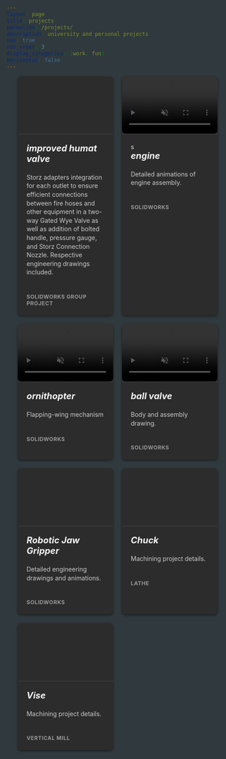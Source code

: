 ```yaml
---
layout: page
title: projects
permalink: /projects/
description: university and personal projects
nav: true
nav_order: 3
display_categories: [work, fun]
horizontal: false
---
```

<style>
  html {
    background: rgb(48, 57, 61);
    font-family: system-ui;
    -webkit-font-smoothing: antialiased;
    padding: 20px 0;
  }
  header {
    width: 90%;
    max-width: 1240px;
    margin: 0 auto;
  }
  .band {
    width: 90%;
    max-width: 1240px;
    margin: 0 auto;
    display: grid;
    grid-template-columns: 1fr;
    grid-template-rows: auto;
    grid-gap: 20px;
  }
  @media (min-width: 30em) {
    .band {
      grid-template-columns: 1fr 1fr;
    }
  }
  @media (min-width: 60em) {
    .band {
      grid-template-columns: repeat(2, 1fr);
    }
  }
.card {
  background: #2c2c2c; /* Dark background for cards */
  text-decoration: none;
  color: #ddd; /* Light text color for dark theme */
  box-shadow: 0 2px 5px rgba(0, 0, 0, 0.5); /* Slightly darker shadow */
  display: flex;
  flex-direction: column;
  min-height: 100%;
  position: relative;
  top: 0;
  transition: all 0.1s ease-in;
  border-radius: 8px; /* Optional: adds rounded corners */
}

.card:hover {
  top: -2px;
  box-shadow: 0 4px 5px rgba(0, 0, 0, 0.8); /* Stronger shadow on hover */
}
.card article {
    padding: 20px;
    display: flex;
    flex-direction: column;
    justify-content: space-between;
  }
.card h1 {
  font-size: 20px;
  margin: 0 0 10px 0;
  color: #f5f5f5; /* Light color for header */
  font-style: italic; /* Italicize header */
}

.card p {
  flex: 1;
  line-height: 1.4;
  margin-top: 10px;
  color: #ccc; /* Light gray for paragraph text */
}

.card span {
  font-size: 12px;
  font-weight: bold;
  color: #999;
  text-transform: uppercase;
  letter-spacing: 0.05em;
  margin: 2em 0 0 0;
}

.thumb {
  padding-bottom: 60%;
  background-size: cover;
  background-position: center center;
  position: relative;
  overflow: hidden;
  border-bottom: 1px solid #444; /* Optional: separates thumbnail and content */
}
.thumb video {
  position: absolute;
  top: 0;
  left: 0;
  width: 100%;
  height: 100%;
  object-fit: cover;
  border-radius: 8px;
}
</style>
<body>
  <div class="band">
    <div class="item-1">
      <a class="card">
        <div class="thumb" style="background-image: url('/assets/img/humatvalve.png');"></div>
        <article>
          <h1>improved humat valve</h1>
          <p>Storz adapters integration for each outlet to ensure efficient connections between fire hoses and other equipment in a two-way Gated Wye Valve as well as addition of bolted handle, pressure gauge, and Storz Connection Nozzle. Respective engineering drawings included.</p>
          <span>SolidWorks Group Project</span>
        </article>
      </a>
    </div>
    <div class="item-2">
      <a class="card">
        <div class="thumb">
          <video autoplay muted loop>
            <source src="/assets/video/engine.mp4" type="video/mp4">
          </video>
        </div>
        <article>s
          <h1>engine</h1>
          <p>Detailed animations of engine assembly.</p>
          <span>SolidWorks</span>
        </article>
      </a>
    </div>
    <div class="item-3">
      <a class="card">
        <div class="thumb">
          <video autoplay muted loop>
            <source src="/assets/video/ornithopter.mp4" type="video/mp4">
          </video>
        </div>
        <article>
          <h1>ornithopter</h1>
          <p>Flapping-wing mechanism</p>
          <span>SolidWorks</span>
        </article>
      </a>
    </div>
    <div class="item-4">
      <a href="/assets/pdf/ball-valve drawing combined.pdf" class="card">
        <div class="thumb">
          <video autoplay muted loop>
            <source src="/assets/video/assembly_animation.mp4" type="video/mp4">
          </video>
        </div>
        <article>
          <h1>ball valve</h1>
          <p>Body and assembly drawing.</p>
          <span>SolidWorks</span>
        </article>
      </a>
    </div>
    <div class="item-5">
      <a href="/assets/images/robotic_jaw.png" class="card">
        <div class="thumb" style="background-image: url(/assets/images/robotic_jaw.png);"></div>
        <article>
          <h1>Robotic Jaw Gripper</h1>
          <p>Detailed engineering drawings and animations.</p>
          <span>SolidWorks</span>
        </article>
      </a>
    </div>
    <div class="item-6">
      <a href="/assets/images/chuck.png" class="card">
        <div class="thumb" style="background-image: url(/assets/images/chuck.png);"></div>
        <article>
          <h1>Chuck</h1>
          <p>Machining project details.</p>
          <span>Lathe</span>
        </article>
      </a>
    </div>
    <div class="item-7">
      <a href="/assets/images/vise.png" class="card">
        <div class="thumb" style="background-image: url(/assets/images/vise.png);"></div>
        <article>
          <h1>Vise</h1>
          <p>Machining project details.</p>
          <span>Vertical Mill</span>
        </article>
      </a>
    </div>
  </div>
</body>
</html>
